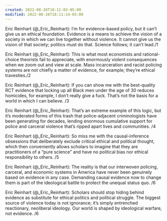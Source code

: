 ```yaml
---
created: 2022-08-26T18:11:03-05:00
modified: 2022-08-26T18:11:14-05:00
---
```


Eric Reinhart (@_Eric_Reinhart): I’m for evidence-based policy, but it can’t give us an ethical foundation. Evidence is a means to achieve the vision of a society in which we can live together without violence. It cannot give us the vision of that society; politics must do that. Science follows; it can’t lead./1

Eric Reinhart (@_Eric_Reinhart): This is what most economists and rational-choice theorists fail to appreciate, with enormously violent consequences when we zoom out and view at scale. Mass incarceration and racist policing systems are not chiefly a matter of evidence, for example; they’re ethical travesties./2

Eric Reinhart (@_Eric_Reinhart): If you can show me with the best-quality RCT evidence that locking up all Black men under the age of 30 reduces homicides, for example, I don’t really give a fuck. That’s not the basis for a world in which I can believe. /3

Eric Reinhart (@_Eric_Reinhart): That’s an extreme example of this logic, but it’s moderated forms of this trash that police-adjacent criminologists have been generating for decades, lending enormous cumulative support for police and carceral violence that’s ripped apart lives and communities. /4

Eric Reinhart (@_Eric_Reinhart): So miss me with the causal-inference obsessions that deliberately exclude critical ethical and political thought, which then conveniently allows scholars to imagine that they are practitioners of a “pure science” and have no political bias nor ethical responsibility to others. /5

Eric Reinhart (@_Eric_Reinhart): The reality is that our interwoven policing, carceral, and economic systems in America have never been genuinely based on evidence in any case. Demanding causal evidence now to change them is part of the ideological battle to protect the unequal status quo. /6

Eric Reinhart (@_Eric_Reinhart): Scholars should stop hiding behind evidence as substitute for ethical politics and political struggle. The biggest source of violence today is not ignorance; it’s simply entrenched reactionary, neoliberal ideology. Our world is shaped by ideological warfare, not evidence. /6
